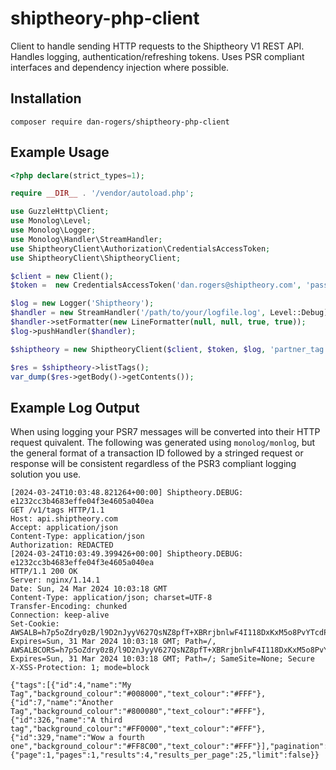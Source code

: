 # shiptheory-php-client
Client to handle sending HTTP requests to the Shiptheory V1 REST API. Handles logging, authentication/refreshing tokens. Uses PSR compliant interfaces and dependency injection where possible.

## Installation
```
composer require dan-rogers/shiptheory-php-client
```

## Example Usage
```php
<?php declare(strict_types=1);

require __DIR__ . '/vendor/autoload.php';

use GuzzleHttp\Client;
use Monolog\Level;
use Monolog\Logger;
use Monolog\Handler\StreamHandler;
use ShiptheoryClient\Authorization\CredentialsAccessToken;
use ShiptheoryClient\ShiptheoryClient;

$client = new Client();
$token =  new CredentialsAccessToken('dan.rogers@shiptheory.com', 'password');

$log = new Logger('Shiptheory');
$handler = new StreamHandler('/path/to/your/logfile.log', Level::Debug);
$handler->setFormatter(new LineFormatter(null, null, true, true));
$log->pushHandler($handler);

$shiptheory = new ShiptheoryClient($client, $token, $log, 'partner_tag');

$res = $shiptheory->listTags();
var_dump($res->getBody()->getContents());
```

## Example Log Output
When using logging your PSR7 messages will be converted into their HTTP request quivalent. The following was generated using `monolog/monlog`, but the general format of a transaction ID followed by a stringed request or response will be consistent regardless of the PSR3 compliant logging solution you use.

```
[2024-03-24T10:03:48.821264+00:00] Shiptheory.DEBUG: e1232cc3b4683effe04f3e4605a040ea
GET /v1/tags HTTP/1.1
Host: api.shiptheory.com
Accept: application/json
Content-Type: application/json
Authorization: REDACTED
[2024-03-24T10:03:49.399426+00:00] Shiptheory.DEBUG: e1232cc3b4683effe04f3e4605a040ea
HTTP/1.1 200 OK
Server: nginx/1.14.1
Date: Sun, 24 Mar 2024 10:03:18 GMT
Content-Type: application/json; charset=UTF-8
Transfer-Encoding: chunked
Connection: keep-alive
Set-Cookie: AWSALB=h7p5oZdry0zB/l9D2nJyyV627QsNZ8pfT+XBRrjbnlwF4I118DxKxM5o8PvYTcdPT7pJYKlFf0G6A7szXto1OgnJNnBBCFGJxzU0yFfr3cLL/+n0J2L45yCrgVla; Expires=Sun, 31 Mar 2024 10:03:18 GMT; Path=/, AWSALBCORS=h7p5oZdry0zB/l9D2nJyyV627QsNZ8pfT+XBRrjbnlwF4I118DxKxM5o8PvYTcdPT7pJYKlFf0G6A7szXto1OgnJNnBBCFGJxzU0yFfr3cLL/+n0J2L45yCrgVla; Expires=Sun, 31 Mar 2024 10:03:18 GMT; Path=/; SameSite=None; Secure
X-XSS-Protection: 1; mode=block

{"tags":[{"id":4,"name":"My Tag","background_colour":"#008000","text_colour":"#FFF"},{"id":7,"name":"Another Tag","background_colour":"#800080","text_colour":"#FFF"},{"id":326,"name":"A third tag","background_colour":"#FF0000","text_colour":"#FFF"},{"id":329,"name":"Wow a fourth one","background_colour":"#FF8C00","text_colour":"#FFF"}],"pagination":{"page":1,"pages":1,"results":4,"results_per_page":25,"limit":false}}
```

